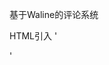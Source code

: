 基于Waline的评论系统

HTML引入
'<head>
  <!-- ... -->
  <script src="//cdn.jsdelivr.net/npm/@waline/client"></script>
  <!-- ... -->
</head>
<body>
  <!-- ... -->
  <div id="waline"></div>
  <script>
    Waline({
      el: '#waline',
      serverURL: 'https://comments.cicada000.work',
    });
  </script>
</body>'
